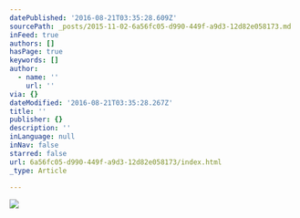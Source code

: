 ```yaml
---
datePublished: '2016-08-21T03:35:28.609Z'
sourcePath: _posts/2015-11-02-6a56fc05-d990-449f-a9d3-12d82e058173.md
inFeed: true
authors: []
hasPage: true
keywords: []
author:
  - name: ''
    url: ''
via: {}
dateModified: '2016-08-21T03:35:28.267Z'
title: ''
publisher: {}
description: ''
inLanguage: null
inNav: false
starred: false
url: 6a56fc05-d990-449f-a9d3-12d82e058173/index.html
_type: Article

---
```

![](https://s3-us-west-2.amazonaws.com/the-grid-img/p/91eb95b8b764ae8a790101ab008d16d624ffe88e.jpg)